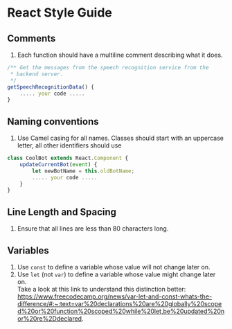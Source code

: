 # React Style Guide

## Comments
1. Each function should have a multiline comment describing what it does.
```javascript
/** Get the messages from the speech recognition service from the
 * backend server.
 */
getSpeechRecognitionData() {
    ..... your code .....
}
```
## Naming conventions
1. Use Camel casing for all names.  Classes should start with an uppercase letter, all other identifiers should use   
```javascript
class CoolBot extends React.Component {
    updateCurrentBot(event) {
        let newBotName = this.oldBotName;
        ..... your code .....
    }
}
```
## Line Length and Spacing
1.  Ensure that all lines are less than 80 characters long.

## Variables
1.  Use `const` to define a variable whose value will not change later on.
2.  Use `let` (not `var`) to define a variable whose value might change later on.  
Take a look at this link to understand this distinction better:
https://www.freecodecamp.org/news/var-let-and-const-whats-the-difference/#:~:text=var%20declarations%20are%20globally%20scoped%20or%20function%20scoped%20while%20let,be%20updated%20nor%20re%2Ddeclared.
